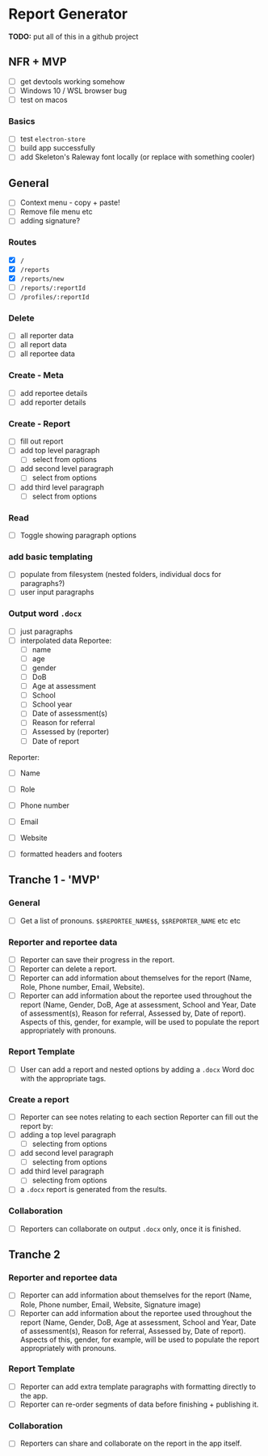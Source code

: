 # Report Generator

**TODO:** put all of this in a github project

## NFR + MVP
- [ ] get devtools working somehow
- [ ] Windows 10 / WSL browser bug
- [ ] test on macos

### Basics
- [ ] test `electron-store`
- [ ] build app successfully
- [ ] add Skeleton's Raleway font locally (or replace with something cooler)

## General
- [ ] Context menu - copy + paste!
- [ ] Remove file menu etc
- [ ] adding signature?

### Routes
- [x] `/`
- [x] `/reports`
- [x] `/reports/new`
- [ ] `/reports/:reportId`
- [ ] `/profiles/:reportId`

### Delete
- [ ] all reporter data
- [ ] all report data
- [ ] all reportee data

### Create - Meta
- [ ] add reportee details
- [ ] add reporter details

### Create - Report
- [ ] fill out report
- [ ] add top level paragraph
  - [ ] select from options
- [ ] add second level paragraph
  - [ ] select from options
- [ ] add third level paragraph
  - [ ] select from options

### Read
- [ ] Toggle showing paragraph options

### add basic templating
- [ ] populate from filesystem (nested folders, individual docs for paragraphs?)
- [ ] user input paragraphs

### Output word `.docx`
- [ ] just paragraphs
- [ ] interpolated data
Reportee:
  - [ ] name
  - [ ] age
  - [ ] gender
  - [ ] DoB
  - [ ] Age at assessment
  - [ ] School
  - [ ] School year
  - [ ] Date of assessment(s)
  - [ ] Reason for referral
  - [ ] Assessed by (reporter)
  - [ ] Date of report

Reporter:
  - [ ] Name
  - [ ] Role
  - [ ] Phone number
  - [ ] Email
  - [ ] Website

- [ ] formatted headers and footers

## Tranche 1 - 'MVP'

### General
- [ ] Get a list of pronouns. `$$REPORTEE_NAME$$`, `$$REPORTER_NAME` etc etc

### Reporter and reportee data
- [ ] Reporter can save their progress in the report.
- [ ] Reporter can delete a report.
- [ ] Reporter can add information about themselves for the report (Name, Role, Phone number, Email, Website).
- [ ] Reporter can add information about the reportee used throughout the report (Name, Gender, DoB, Age at assessment, School and Year, Date of assessment(s), Reason for referral, Assessed by, Date of report). Aspects of this, gender, for example, will be used to populate the report appropriately with pronouns.

### Report Template
- [ ] User can add a report and nested options by adding a `.docx` Word doc with the appropriate tags.

### Create a report
- [ ] Reporter can see notes relating to each section
Reporter can fill out the report by:
- [ ] adding a top level paragraph
  - [ ] selecting from options
- [ ] add second level paragraph
  - [ ] selecting from options
- [ ] add third level paragraph
  - [ ] selecting from options

- [ ] a `.docx` report is generated from the results.

### Collaboration
- [ ] Reporters can collaborate on output `.docx` only, once it is finished.

## Tranche 2

### Reporter and reportee data
- [ ] Reporter can add information about themselves for the report (Name, Role, Phone number, Email, Website, Signature image)
- [ ] Reporter can add information about the reportee used throughout the report (Name, Gender, DoB, Age at assessment, School and Year, Date of assessment(s), Reason for referral, Assessed by, Date of report). Aspects of this, gender, for example, will be used to populate the report appropriately with pronouns.

### Report Template
- [ ] Reporter can add extra template paragraphs with formatting directly to the app.
- [ ] Reporter can re-order segments of data before finishing + publishing it.

### Collaboration
- [ ] Reporters can share and collaborate on the report in the app itself.
